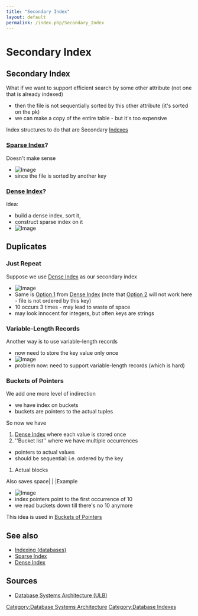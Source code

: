 ```yaml
---
title: "Secondary Index"
layout: default
permalink: /index.php/Secondary_Index
---
```


# Secondary Index

## Secondary Index
What if we want to support efficient search by some other attribute (not one that is already indexed)
- then the file is not sequentially sorted by this other attribute (it's sorted on the pk)
- we can make a copy of the entire table - but it's too expensive

Index structures to do that are Secondary [Indexes](Indexes_(databases))

### [Sparse Index](Sparse_Index)?
Doesn't make sense
- <img src="https://raw.github.com/alexeygrigorev/wiki-figures/master/ulb/dbsa/ind/secondary-sparse-no-sense.png" alt="Image">
- since the file is sorted by another key

### [Dense Index](Dense_Index)?
Idea: 
- build a dense index, sort it,
- construct sparse index on it
- <img src="https://raw.github.com/alexeygrigorev/wiki-figures/master/ulb/dbsa/ind/secondary-dense-sparse.png" alt="Image">


## Duplicates
### Just Repeat
Suppose we use [Dense Index](Dense_Index) as our secondary index
- <img src="https://raw.github.com/alexeygrigorev/wiki-figures/master/ulb/dbsa/ind/secondary-dense-dups-1.png" alt="Image">
- Same is [Option 1](Dense_Index#Option_1) from [Dense Index](Dense_Index) (note that [Option 2](Dense_Index#Option_2) will not work here - file is not ordered by this key)
- 10 occurs 3 times - may lead to waste of space
- may look innocent for integers, but often keys are strings

### Variable-Length Records
Another way is to use variable-length records
- now need to store the key value only once
- <img src="https://raw.github.com/alexeygrigorev/wiki-figures/master/ulb/dbsa/ind/secondary-dense-dups-2.png" alt="Image">
- problem now: need to support variable-length records (which is hard)

### Buckets of Pointers
We add one more level of indirection
- we have index on buckets
- buckets are pointers to the actual tuples

So now we have
1. [Dense Index](Dense_Index) where each value is stored once
1. ''Bucket list'' where we have multiple occurrences
  - pointers to actual values 
  - should be sequential: i.e. ordered by the key
1. Actual blocks

Also saves space|   | |Example
- <img src="https://raw.github.com/alexeygrigorev/wiki-figures/master/ulb/dbsa/ind/secondary-level-of-ind.png" alt="Image">
- index pointers point to the first occurrence of 10
- we read buckets down till there's no 10 anymore

This idea is used in [Buckets of Pointers](Buckets_of_Pointers)


## See also
- [Indexing (databases)](Indexing_(databases))
- [Sparse Index](Sparse_Index)
- [Dense Index](Dense_Index)

## Sources
- [Database Systems Architecture (ULB)](Database_Systems_Architecture_(ULB))

[Category:Database Systems Architecture](Category_Database_Systems_Architecture)
[Category:Database Indexes](Category_Database_Indexes)